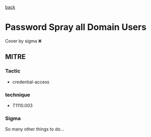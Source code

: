 [back](../index.md)
# Password Spray all Domain Users
Cover by sigma :x: 

## MITRE
### Tactic
  - credential-access

### technique
  - T1110.003

### Sigma

 So many other things to do...